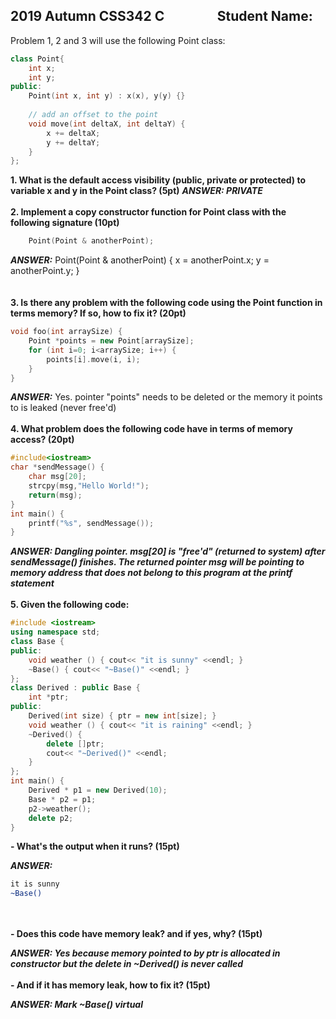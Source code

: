 ## 2019 Autumn CSS342 C  &nbsp; &nbsp; &nbsp; &nbsp; &nbsp; &nbsp; &nbsp; &nbsp; Student Name:
  
Problem 1, 2 and 3 will use the following Point class:

```c++
class Point{
    int x;
    int y;
public:
    Point(int x, int y) : x(x), y(y) {}
    
    // add an offset to the point
    void move(int deltaX, int deltaY) {
        x += deltaX;
        y += deltaY;
    }
};
```
**1. What is the default access visibility (public, private or protected) to variable x and y in the Point class? (5pt)**
***ANSWER: PRIVATE***
\
\
**2. Implement a copy constructor function for Point class with the following signature (10pt)**
```c++
    Point(Point & anotherPoint);
```
***ANSWER:***
Point(Point & anotherPoint) { x = anotherPoint.x; y = anotherPoint.y; }
\
\
\
**3. Is there any problem with the following code using the Point function in terms memory? If so, how to fix it? (20pt)**
```c++
void foo(int arraySize) {
    Point *points = new Point[arraySize];
    for (int i=0; i<arraySize; i++) {
        points[i].move(i, i);
    }
}
```
***ANSWER:***
Yes. pointer "points" needs to be deleted or the memory it points to is leaked (never free'd)
\
\
**4. What problem does the following code have in terms of memory access? (20pt)**
```c++
#include<iostream>
char *sendMessage() {
    char msg[20];
    strcpy(msg,"Hello World!");
    return(msg);
}
int main() {
    printf("%s", sendMessage());
}
```
***ANSWER: Dangling pointer. msg[20] is "free'd" (returned to system) after sendMessage() finishes. The returned pointer msg will be pointing to memory address that does not belong to this program at the printf statement***
\
\
**5. Given the following code:**
```c++
#include <iostream>
using namespace std;
class Base {
public:
    void weather () { cout<< "it is sunny" <<endl; }
    ~Base() { cout<< "~Base()" <<endl; }
};
class Derived : public Base {
    int *ptr;
public:
    Derived(int size) { ptr = new int[size]; }
    void weather () { cout<< "it is raining" <<endl; }
    ~Derived() {
        delete []ptr;
        cout<< "~Derived()" <<endl;
    }
};
int main() {
    Derived * p1 = new Derived(10);
    Base * p2 = p1;
    p2->weather();
    delete p2;
}
```
**- What's the output when it runs? (15pt)**

***ANSWER:***
```bash
it is sunny
~Base()
```
\
\
**- Does this code have memory leak? and if yes, why? (15pt)**

***ANSWER: Yes because memory pointed to by ptr is allocated in constructor but the delete in ~Derived() is never called***
\
\
**- And if it has memory leak, how to fix it? (15pt)**

***ANSWER: Mark ~Base() virtual***
  

